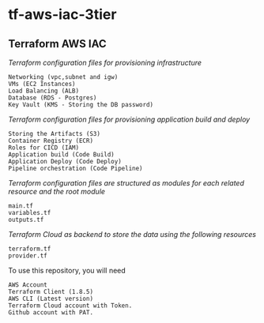 # tf-aws-iac-3tier
## Terraform AWS IAC

*Terraform configuration files for provisioning infrastructure*

    Networking (vpc,subnet and igw)
    VMs (EC2 Instances)
    Load Balancing (ALB)
    Database (RDS - Postgres)
    Key Vault (KMS - Storing the DB password)


*Terraform configuration files for provisioning application build and deploy*

    Storing the Artifacts (S3)
    Container Registry (ECR)
    Roles for CICD (IAM)
    Application build (Code Build)
    Application Deploy (Code Deploy)
    Pipeline orchestration (Code Pipeline)

*Terraform configuration files are structured as modules for each related resource and the root module*
    
    main.tf
    variables.tf
    outputs.tf


*Terraform Cloud as backend to store the data using the following resources*

    terraform.tf
    provider.tf


To use this repository, you will need 

    AWS Account
    Terraform Client (1.8.5)
    AWS CLI (Latest version)
    Terraform Cloud account with Token.
    Github account with PAT.


